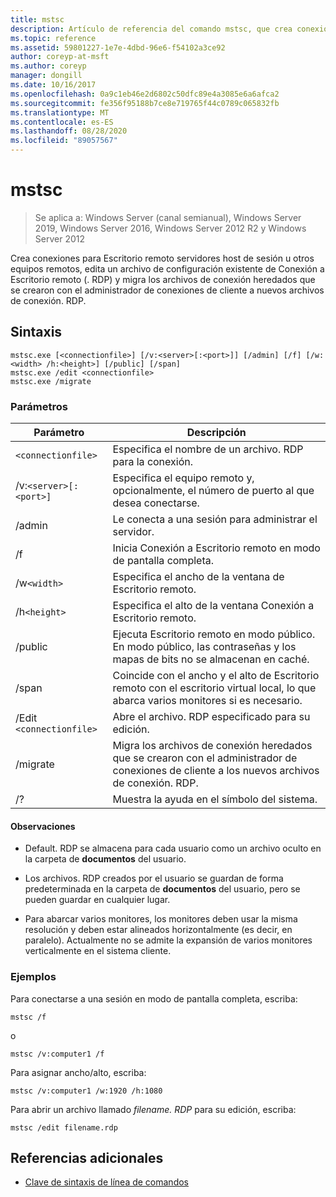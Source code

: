 ```yaml
---
title: mstsc
description: Artículo de referencia del comando mstsc, que crea conexiones a Escritorio remoto servidores host de sesión o a otros equipos remotos, edita un archivo de configuración existente de Conexión a Escritorio remoto (. RDP) y migra los archivos de conexión heredados que se crearon con el administrador de conexiones de cliente a los nuevos archivos de conexión. RDP.
ms.topic: reference
ms.assetid: 59801227-1e7e-4dbd-96e6-f54102a3ce92
author: coreyp-at-msft
ms.author: coreyp
manager: dongill
ms.date: 10/16/2017
ms.openlocfilehash: 0a9c1eb46e2d6802c50dfc89e4a3085e6a6afca2
ms.sourcegitcommit: fe356f95188b7ce8e719765f44c0789c065832fb
ms.translationtype: MT
ms.contentlocale: es-ES
ms.lasthandoff: 08/28/2020
ms.locfileid: "89057567"
---
```

# <a name="mstsc"></a>mstsc

> Se aplica a: Windows Server (canal semianual), Windows Server 2019, Windows Server 2016, Windows Server 2012 R2 y Windows Server 2012

Crea conexiones para Escritorio remoto servidores host de sesión u otros equipos remotos, edita un archivo de configuración existente de Conexión a Escritorio remoto (. RDP) y migra los archivos de conexión heredados que se crearon con el administrador de conexiones de cliente a nuevos archivos de conexión. RDP.

## <a name="syntax"></a>Sintaxis

```
mstsc.exe [<connectionfile>] [/v:<server>[:<port>]] [/admin] [/f] [/w:<width> /h:<height>] [/public] [/span]
mstsc.exe /edit <connectionfile>
mstsc.exe /migrate
```

### <a name="parameters"></a>Parámetros

| Parámetro | Descripción |
| --------- | ------------|
| `<connectionfile>` | Especifica el nombre de un archivo. RDP para la conexión. |
| /v:`<server>[:<port>]` | Especifica el equipo remoto y, opcionalmente, el número de puerto al que desea conectarse. |
| /admin | Le conecta a una sesión para administrar el servidor. |
| /f | Inicia Conexión a Escritorio remoto en modo de pantalla completa. |
| /w`<width>` | Especifica el ancho de la ventana de Escritorio remoto. |
| /h`<height>` | Especifica el alto de la ventana Conexión a Escritorio remoto. |
| /public | Ejecuta Escritorio remoto en modo público. En modo público, las contraseñas y los mapas de bits no se almacenan en caché. |
| /span | Coincide con el ancho y el alto de Escritorio remoto con el escritorio virtual local, lo que abarca varios monitores si es necesario. |
| /Edit `<connectionfile>` | Abre el archivo. RDP especificado para su edición. |
| /migrate | Migra los archivos de conexión heredados que se crearon con el administrador de conexiones de cliente a los nuevos archivos de conexión. RDP. |
| /? | Muestra la ayuda en el símbolo del sistema. |

#### <a name="remarks"></a>Observaciones

- Default. RDP se almacena para cada usuario como un archivo oculto en la carpeta de **documentos** del usuario.

- Los archivos. RDP creados por el usuario se guardan de forma predeterminada en la carpeta de **documentos** del usuario, pero se pueden guardar en cualquier lugar.

- Para abarcar varios monitores, los monitores deben usar la misma resolución y deben estar alineados horizontalmente (es decir, en paralelo). Actualmente no se admite la expansión de varios monitores verticalmente en el sistema cliente.

### <a name="examples"></a>Ejemplos

Para conectarse a una sesión en modo de pantalla completa, escriba:

```
mstsc /f
```
o
```
mstsc /v:computer1 /f
```
Para asignar ancho/alto, escriba:

```
mstsc /v:computer1 /w:1920 /h:1080
```
Para abrir un archivo llamado *filename. RDP* para su edición, escriba:

```
mstsc /edit filename.rdp
```

## <a name="additional-references"></a>Referencias adicionales

- [Clave de sintaxis de línea de comandos](command-line-syntax-key.md)
